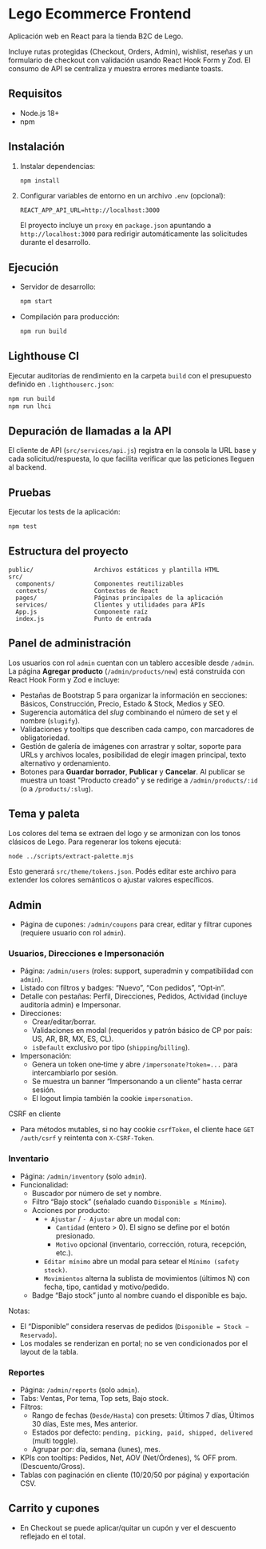 # Lego Ecommerce Frontend

Aplicación web en React para la tienda B2C de Lego.

Incluye rutas protegidas (Checkout, Orders, Admin), wishlist, reseñas y un formulario de checkout con validación usando React Hook Form y Zod. El consumo de API se centraliza y muestra errores mediante toasts.

## Requisitos

- Node.js 18+
- npm

## Instalación

1. Instalar dependencias:
   ```bash
   npm install
   ```
2. Configurar variables de entorno en un archivo `.env` (opcional):
   ```env
   REACT_APP_API_URL=http://localhost:3000
   ```
   El proyecto incluye un `proxy` en `package.json` apuntando a `http://localhost:3000` para redirigir automáticamente las solicitudes durante el desarrollo.

## Ejecución

- Servidor de desarrollo:
  ```bash
  npm start
  ```
- Compilación para producción:
  ```bash
  npm run build
  ```

## Lighthouse CI

Ejecutar auditorías de rendimiento en la carpeta `build` con el presupuesto definido en `.lighthouserc.json`:

```bash
npm run build
npm run lhci
```

## Depuración de llamadas a la API

El cliente de API (`src/services/api.js`) registra en la consola la URL base y cada solicitud/respuesta, lo que facilita verificar que las peticiones lleguen al backend.

## Pruebas

Ejecutar los tests de la aplicación:
```bash
npm test
```

## Estructura del proyecto

```
public/                 Archivos estáticos y plantilla HTML
src/
  components/           Componentes reutilizables
  contexts/             Contextos de React
  pages/                Páginas principales de la aplicación
  services/             Clientes y utilidades para APIs
  App.js                Componente raíz
  index.js              Punto de entrada
```

## Panel de administración

Los usuarios con rol `admin` cuentan con un tablero accesible desde `/admin`.
La página **Agregar producto** (`/admin/products/new`) está construida con React
Hook Form y Zod e incluye:

- Pestañas de Bootstrap 5 para organizar la información en secciones: Básicos,
  Construcción, Precio, Estado & Stock, Medios y SEO.
- Sugerencia automática del *slug* combinando el número de set y el nombre
  (`slugify`).
- Validaciones y tooltips que describen cada campo, con marcadores de
  obligatoriedad.
- Gestión de galería de imágenes con arrastrar y soltar, soporte para URLs y
  archivos locales, posibilidad de elegir imagen principal, texto alternativo y
  ordenamiento.
- Botones para **Guardar borrador**, **Publicar** y **Cancelar**. Al publicar se
  muestra un toast "Producto creado" y se redirige a `/admin/products/:id` (o a
  `/products/:slug`).

## Tema y paleta

Los colores del tema se extraen del logo y se armonizan con los tonos clásicos de Lego.
Para regenerar los tokens ejecutá:

```bash
node ../scripts/extract-palette.mjs
```

Esto generará `src/theme/tokens.json`. Podés editar este archivo para extender
los colores semánticos o ajustar valores específicos.
## Admin

- Página de cupones: `/admin/coupons` para crear, editar y filtrar cupones (requiere usuario con rol `admin`).

### Usuarios, Direcciones e Impersonación

- Página: `/admin/users` (roles: support, superadmin y compatibilidad con `admin`).
- Listado con filtros y badges: “Nuevo”, “Con pedidos”, “Opt‑in”.
- Detalle con pestañas: Perfil, Direcciones, Pedidos, Actividad (incluye auditoría admin) e Impersonar.
- Direcciones:
  - Crear/editar/borrar.
  - Validaciones en modal (requeridos y patrón básico de CP por país: US, AR, BR, MX, ES, CL).
  - `isDefault` exclusivo por tipo (`shipping`/`billing`).
- Impersonación:
  - Genera un token one‑time y abre `/impersonate?token=...` para intercambiarlo por sesión.
  - Se muestra un banner “Impersonando a un cliente” hasta cerrar sesión.
  - El logout limpia también la cookie `impersonation`.

CSRF en cliente
- Para métodos mutables, si no hay cookie `csrfToken`, el cliente hace `GET /auth/csrf` y reintenta con `X-CSRF-Token`.

### Inventario

- Página: `/admin/inventory` (solo `admin`).
- Funcionalidad:
  - Buscador por número de set y nombre.
  - Filtro “Bajo stock” (señalado cuando `Disponible ≤ Mínimo`).
  - Acciones por producto:
    - `+ Ajustar` / `- Ajustar` abre un modal con:
      - `Cantidad` (entero > 0). El signo se define por el botón presionado.
      - `Motivo` opcional (inventario, corrección, rotura, recepción, etc.).
    - `Editar mínimo` abre un modal para setear el `Mínimo (safety stock)`.
    - `Movimientos` alterna la sublista de movimientos (últimos N) con fecha, tipo, cantidad y motivo/pedido.
  - Badge “Bajo stock” junto al nombre cuando el disponible es bajo.

Notas:
- El “Disponible” considera reservas de pedidos (`Disponible = Stock − Reservado`).
- Los modales se renderizan en portal; no se ven condicionados por el layout de la tabla.

### Reportes

- Página: `/admin/reports` (solo `admin`).
- Tabs: Ventas, Por tema, Top sets, Bajo stock.
- Filtros:
  - Rango de fechas (`Desde/Hasta`) con presets: Últimos 7 días, Últimos 30 días, Este mes, Mes anterior.
  - Estados por defecto: `pending, picking, paid, shipped, delivered` (multi toggle).
  - Agrupar por: día, semana (lunes), mes.
- KPIs con tooltips: Pedidos, Net, AOV (Net/Órdenes), % OFF prom. (Descuento/Gross).
- Tablas con paginación en cliente (10/20/50 por página) y exportación CSV.

## Carrito y cupones

- En Checkout se puede aplicar/quitar un cupón y ver el descuento reflejado en el total.
